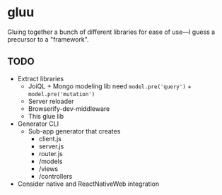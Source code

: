 # gluu

Gluing together a bunch of different libraries for ease of use—I guess a precursor to a "framework".


## TODO

* Extract libraries
  * JoiQL + Mongo modeling lib need `model.pre('query')` + `model.pre('mutation')`
  * Server reloader
  * Browserify-dev-middleware
  * This glue lib
* Generator CLI
  * Sub-app generator that creates
    * client.js
    * server.js
    * router.js
    * /models
    * /views
    * /controllers
* Consider native and ReactNativeWeb integration
